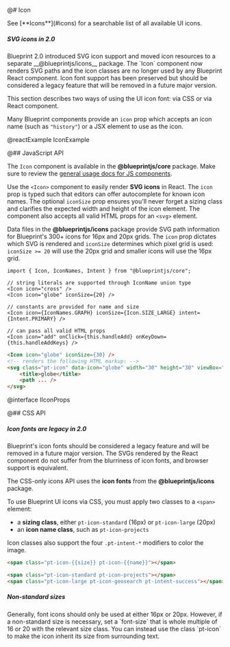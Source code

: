 @# Icon

<div class="pt-callout pt-intent-primary pt-icon-info-sign">
    See [**Icons**](#icons) for a searchable list of all available UI icons.
</div>

<div class="pt-callout pt-intent-primary pt-icon-info-sign">
    <h5>SVG icons in 2.0</h5>
    Blueprint 2.0 introduced SVG icon support and moved icon resources to a separate __@blueprintjs/icons__ package.
    The `Icon` component now renders SVG paths and the icon classes are no longer used by any Blueprint React component.
    Icon font support has been preserved but should be considered a legacy feature that will be removed in a
    future major version.
</div>

This section describes two ways of using the UI icon font: via CSS or via React component.

Many Blueprint components provide an `icon` prop which accepts an icon name (such as `"history"`) or
a JSX element to use as the icon.

@reactExample IconExample

@## JavaScript API

The `Icon` component is available in the __@blueprintjs/core__ package.
Make sure to review the [general usage docs for JS components](#blueprint.usage).

Use the `<Icon>` component to easily render __SVG icons__ in React. The `icon` prop is typed
such that editors can offer autocomplete for known icon names. The optional `iconSize` prop ensures
you'll never forget a sizing class and clarifies the expected width and height of the icon element.
The component also accepts all valid HTML props for an `<svg>` element.

Data files in the __@blueprintjs/icons__ package provide SVG path information for Blueprint's 300+ icons
for 16px and 20px grids. The `icon` prop dictates which SVG is rendered and `iconSize` determines
which pixel grid is used: `iconSize >= 20` will use the 20px grid and smaller icons will use the 16px grid.

```tsx
import { Icon, IconNames, Intent } from "@blueprintjs/core";

// string literals are supported through IconName union type
<Icon icon="cross" />
<Icon icon="globe" iconSize={20} />

// constants are provided for name and size
<Icon icon={IconNames.GRAPH} iconSize={Icon.SIZE_LARGE} intent={Intent.PRIMARY} />

// can pass all valid HTML props
<Icon icon="add" onClick={this.handleAdd} onKeyDown={this.handleAddKeys} />
```

```html
<Icon icon="globe" iconSize={30} />
<!-- renders the following HTML markup: -->
<svg class="pt-icon" data-icon="globe" width="30" height="30" viewBox="0 0 20 20">
    <title>globe</title>
    <path ... />
</svg>
```

@interface IIconProps

@## CSS API

<div class="pt-callout pt-intent-warning pt-icon-warning-sign">
    <h5>Icon fonts are legacy in 2.0</h5>
    Blueprint's icon fonts should be considered a legacy feature and will be removed in a future major version.
    The SVGs rendered by the React component do not suffer from the blurriness of icon fonts, and browser
    support is equivalent.
</div>

The CSS-only icons API uses the __icon fonts__ from the __@blueprintjs/icons__ package.

To use Blueprint UI icons via CSS, you must apply two classes to a `<span>` element:
- a __sizing class__, either `pt-icon-standard` (16px) or `pt-icon-large` (20px)
- an __icon name class__, such as `pt-icon-projects`

Icon classes also support the four `.pt-intent-*` modifiers to color the image.

```html
<span class="pt-icon-{{size}} pt-icon-{{name}}"></span>

<span class="pt-icon-standard pt-icon-projects"></span>
<span class="pt-icon-large pt-icon-geosearch pt-intent-success"></span>
```

<div class="pt-callout pt-intent-primary pt-icon-info-sign">
    <h5>Non-standard sizes</h5>
    Generally, font icons should only be used at either 16px or 20px. However, if a non-standard size is
    necessary, set a `font-size` that is whole multiple of 16 or 20 with the relevant size class.
    You can instead use the class `pt-icon` to make the icon inherit its size from surrounding text.
</div>
